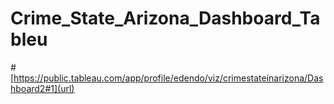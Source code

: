 # Crime_State_Arizona_Dashboard_Tableu
#[https://public.tableau.com/app/profile/edendo/viz/crimestateinarizona/Dashboard2#1](url)
